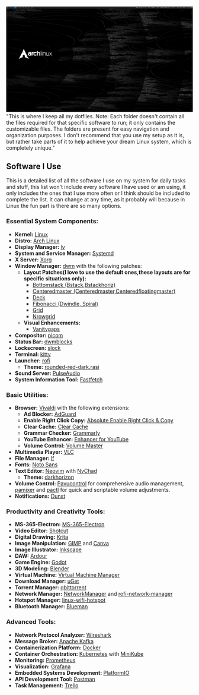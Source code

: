 ![Alt Text](homescreen.png)
"This is where I keep all my dotfiles. Note: Each folder doesn't contain all the files required for that specific software to run; it only contains the customizable files. The folders are present for easy navigation and organization purposes. I don't recommend that you use my setup as it is, but rather take parts of it to help achieve your dream Linux system, which is completely unique."

## Software I Use

This is a detailed list of all the software I use on my system for daily tasks and stuff, this list won't include every software I have used or am using, it only includes the ones that I use more often or I think should be included to complete the list. It can change at any time, as it probably will because in Linux the fun part is there are so many options.

### Essential System Components:

- **Kernel:** [Linux](https://github.com/torvalds/linux)
- **Distro:** [Arch Linux](https://archlinux.org/)
- **Display Manager:** [ly](https://github.com/fairyglade/ly)
- **System and Service Manager:** [Systemd](https://systemd.io/)
- **X Server:** [Xorg](https://www.x.org/wiki/)
- **Window Manager:** [dwm](https://dwm.suckless.org/) with the following patches:
  - **Layout Patches(I love to use the default ones,these layouts are for specific situations only):**
    - [Bottomstack (Bstack,Bstackhoriz)](https://dwm.suckless.org/patches/bottomstack/)
    - [Centeredmaster (Centeredmaster,Centeredfloatingmaster)](https://dwm.suckless.org/patches/centeredmaster/)
    - [Deck](https://dwm.suckless.org/patches/deck/)
    - [Fibonacci (Dwindle, Spiral)](https://dwm.suckless.org/patches/fibonacci/)
    - [Grid](https://dwm.suckless.org/patches/gridmode/)
    - [Nrowgrid](https://dwm.suckless.org/patches/nrowgrid/) 
  - **Visual Enhancements:**
    - [Vanitygaps](https://dwm.suckless.org/patches/vanitygaps/)
- **Compositor:** [picom](https://github.com/yshui/picom)
- **Status Bar:** [dwmblocks](https://github.com/torrinfail/dwmblocks)
- **Lockscreen:** [slock](https://tools.suckless.org/slock/)
- **Terminal:** [kitty](https://github.com/kovidgoyal/kitty)
- **Launcher:** [rofi](https://github.com/davatorium/rofi)
  - **Theme:** [rounded-red-dark.rasi](https://github.com/newmanls/rofi-themes-collection)
- **Sound Server:** [PulseAudio](https://www.freedesktop.org/wiki/Software/PulseAudio/)
- **System Information Tool:** [Fastfetch](https://github.com/fastfetch-cli/fastfetch)

### Basic Utilities:

- **Browser:** [Vivaldi](https://vivaldi.com) with the following extensions:
  - **Ad Blocker:** [AdGuard](https://adguard.com/)
  - **Enable Right Click Copy:** [Absolute Enable Right Click & Copy](https://chromewebstore.google.com/detail/absolute-enable-right-cli/jdocbkpgdakpekjlhemmfcncgdjeiika)
  - **Clear Cache:** [Clear Cache](https://chrome.google.com/webstore/detail/clear-cache/cppjkneekbjaeellbfkmgnhonkkjfpdn)
  - **Grammar Checker:** [Grammarly](https://chromewebstore.google.com/detail/grammarly-ai-writing-and/kbfnbcaeplbcioakkpcpgfkobkghlhen?pli=1)
  - **YouTube Enhancer:** [Enhancer for YouTube](https://chrome.google.com/webstore/detail/enhancer-for-youtube/ponfpcnoihfmfllpaingbgckeeldkhle)
  - **Volume Control:** [Volume Master](https://chrome.google.com/webstore/detail/volume-master/jghecgabfgfdldnmbfkhmffcabddioke)
- **Multimedia Player:** [VLC](https://www.videolan.org/vlc/)
- **File Manager:** [lf](https://github.com/gokcehan/lf)
- **Fonts:** [Noto Sans](https://github.com/notofonts/noto-docs)
- **Text Editor:** [Neovim](https://neovim.io/) with [NvChad](https://nvchad.com/)
  - **Theme:** [darkhorizon](https://nvchad.com/)
- **Volume Control:** [Pavucontrol](https://freedesktop.org/software/pulseaudio/pavucontrol/) for comprehensive audio management, [pamixer](https://github.com/cdemoulins/pamixer) and [pactl](https://www.freedesktop.org/wiki/Software/PulseAudio/Documentation/Developer/Clients/Pactl/) for quick and scriptable volume adjustments.
- **Notifications:** [Dunst](https://github.com/dunst-project/dunst)

### Productivity and Creativity Tools:

- **MS-365-Electron:** [MS-365-Electron](https://github.com/agam778/MS-365-Electron)
- **Video Editor:** [Shotcut](https://shotcut.org/)
- **Digital Drawing:** [Krita](https://krita.org/en/)
- **Image Manipulation:** [GIMP](https://www.gimp.org/) and [Canva](https://www.canva.com/)
- **Image Illustrator:** [Inkscape](https://inkscape.org/)
- **DAW:** [Ardour](https://ardour.org/)
- **Game Engine:** [Godot](https://godotengine.org/)
- **3D Modeling:** [Blender](https://www.blender.org/)
- **Virtual Machine:** [Virtual Machine Manager](https://virt-manager.org/)
- **Download Manager:** [uGet](https://ugetdm.com/)
- **Torrent Manager:** [qbittorrent](https://www.qbittorrent.org/)
- **Network Manager:** [NetworkManager](https://networkmanager.dev/) and [rofi-network-manager](https://github.com/P3rf/rofi-network-manager)
- **Hotspot Manager:** [linux-wifi-hotspot](https://github.com/lakinduakash/linux-wifi-hotspot)
- **Bluetooth Manager:** [Blueman](https://github.com/blueman-project/blueman)

### Advanced Tools:

- **Network Protocol Analyzer:** [Wireshark](https://www.wireshark.org/)
- **Message Broker:** [Apache Kafka](https://kafka.apache.org/)
- **Containerization Platform:** [Docker](https://www.docker.com/)
- **Container Orchestration:** [Kubernetes](https://kubernetes.io/) with [MiniKube](https://minikube.sigs.k8s.io/docs/)
- **Monitoring:** [Prometheus](https://prometheus.io/)
- **Visualization:** [Grafana](https://grafana.com/)
- **Embedded Systems Development:** [PlatformIO](https://platformio.org/)
- **API Development Tool:** [Postman](https://www.postman.com/)
- **Task Management:** [Trello](https://trello.com/)
